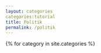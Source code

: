 ```yaml
---
layout: categories
categories:tutorial
title: Politik 
permalink: /politik
---
```


<div class="row listrecent">
{% for category in site.categories %}
<div class="section-title col-md-12 mt-4">
<h2 id="{{ category[0] | replace: " ","-" }}</span></h2>
</div>
